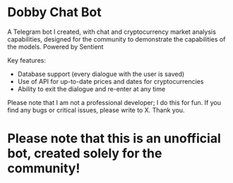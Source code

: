 # Dobby Chat Bot

A Telegram bot I created, with chat and cryptocurrency market analysis capabilities, designed for the community to demonstrate the capabilities of the models. Powered by Sentient

Key features:
- Database support (every dialogue with the user is saved)
- Use of API for up-to-date prices and dates for cryptocurrencies
- Ability to exit the dialogue and re-enter at any time

Please note that I am not a professional developer; I do this for fun. If you find any bugs or critical issues, please write to X. Thank you.

# Please note that this is an unofficial bot, created solely for the community!
